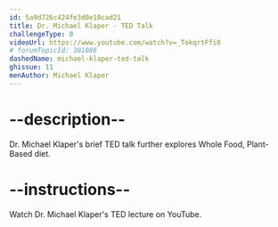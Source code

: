 ```yaml
---
id: 5a9d726c424fe3d0e10cad21
title: Dr. Michael Klaper - TED Talk
challengeType: 0
videoUrl: https://www.youtube.com/watch?v=_TokqrtFfi8
# forumTopicId: 301086
dashedName: michael-klaper-ted-talk
ghissue: 11
menAuthor: Michael Klaper
---
```


# --description--

Dr. Michael Klaper's brief TED talk further explores Whole Food, Plant-Based diet.


# --instructions--

Watch Dr. Michael Klaper's TED lecture on YouTube.



